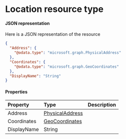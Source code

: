# Location resource type



#### JSON representation

Here is a JSON representation of the resource

<!-- {
  "blockType": "resource",
  "optionalProperties": [

  ],
  "@odata.type": "microsoft.graph.Location"
}-->

```json
{
  "Address": {
    "@odata.type": "microsoft.graph.PhysicalAddress"
  },
  "Coordinates": {
    "@odata.type": "microsoft.graph.GeoCoordinates"
  },
  "DisplayName": "String"
}

```
#### Properties
| Property	   | Type	|Description|
|:---------------|:--------|:----------|
|Address|[PhysicalAddress](physicaladdress.md)||
|Coordinates|[GeoCoordinates](geocoordinates.md)||
|DisplayName|String||
